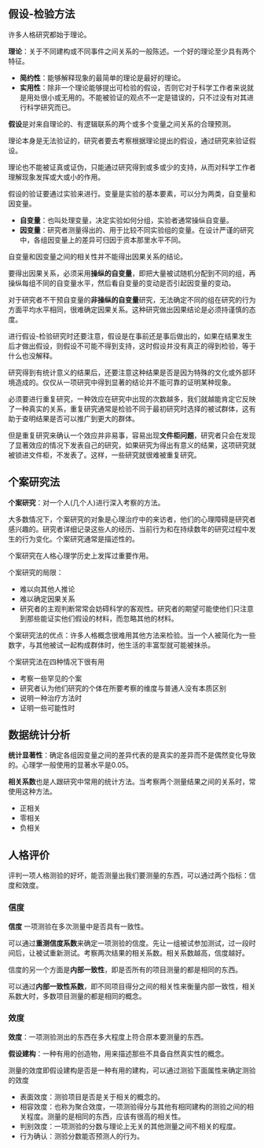 
##  假设-检验方法

许多人格研究都始于理论。

**理论**：关于不同建构或不同事件之间关系的一般陈述。一个好的理论至少具有两个特征。
+ **简约性**：能够解释现象的最简单的理论是最好的理论。
+ **实用性**：除非一个理论能够提出可检验的假设，否则它对于科学工作者来说就是用处很小或无用的。不能被验证的观点不一定是错误的，只不过没有对其进行科学研究而已。

**假设**是对来自理论的、有逻辑联系的两个或多个变量之间关系的合理预测。

理论本身是无法验证的，研究者要去考察根据理论提出的假设，通过研究来验证假设。

理论也不能被证真或证伪，只能通过研究得到或多或少的支持，从而对科学工作者理解现象发挥或大或小的作用。

假设的验证要通过实验来进行。变量是实验的基本要素，可以分为两类，自变量和因变量。
+ **自变量**：也叫处理变量，决定实验如何分组，实验者通常操纵自变量。
+ **因变量**：研究者测量得出的、用于比较不同实验组的变量。在设计严谨的研究中，各组因变量上的差异可归因于资本那里水平不同。

自变量和因变量之间的相关性并不能得出因果关系的结论。

要得出因果关系，必须采用**操纵的自变量**，即把大量被试随机分配到不同的组，再操纵每组不同的自变量水平，然后看自变量的变动是否引起因变量的变动。

对于研究者不干预自变量的**非操纵的自变量**研究，无法确定不同的组在研究的行为方面平均水平相同，很难确定因果关系。这种研究做出因果结论是必须持谨慎的态度。

进行假设-检验研究时还要注意，假设是在事前还是事后做出的，如果在结果发生后才做出假设，则假设不可能不得到支持，这时假设并没有真正的得到检验，等于什么也没解释。

研究得到有统计意义的结果后，还要注意这种结果是否是因为特殊的文化或外部环境造成的。仅仅从一项研究中得到显著的结论并不能可靠的证明某种现象。

必须要进行重复研究，一种效应在研究中出现的次数越多，我们就越能肯定它反映了一种真实的关系，重复研究通常是检验不同于最初研究时选择的被试群体，这有助于查明结果是否可以推广到更大的群体。

但是重复研究来确认一个效应并非易事，容易出现**文件柜问题**，研究者只会在发现了显著效应的情况下发表自己的研究，如果研究为得出有意义的结果，这项研究就被锁进文件柜，不发表了。这样，一些研究就很难被重复研究。

## 个案研究法

**个案研究**：对一个人(几个人)进行深入考察的方法。

大多数情况下，个案研究的对象是心理治疗中的来访者，他们的心理障碍是研究者感兴趣的。研究者详细记录这些人的经历、当前行为和在持续数年的研究过程中发生的行为变化。个案研究通常是描述性的。

个案研究在人格心理学历史上发挥过重要作用。

个案研究的局限：
+ 难以向其他人推论
+ 难以确定因果关系
+ 研究者的主观判断常常会妨碍科学的客观性。研究者的期望可能使他们只注意到那些能证实他们假设的材料，而忽略其他的材料。

个案研究法的优点：许多人格概念很难用其他方法来检验。当一个人被简化为一些数字，与其他被试一起构成群体时，他生活的丰富型就可能被抹杀。

个案研究法在四种情况下很有用
+ 考察一些罕见的个案
+ 研究者认为他们研究的个体在所要考察的维度与普通人没有本质区别
+ 说明一种治疗方法时
+ 证明一些可能性时

## 数据统计分析

**统计显著性**：确定各组因变量之间的差异代表的是真实的差异而不是偶然变化导致的。心理学一般使用的显著水平是0.05。

**相关系数**也是人跟研究中常用的统计方法。当考察两个测量结果之间的关系时，常使用这种方法。

+ 正相关
+ 零相关
+ 负相关

## 人格评价

评判一项人格测验的好坏，能否测量出我们要测量的东西，可以通过两个指标：信度和效度。

### 信度

**信度** 一项测验在多次测量中是否具有一致性。

可以通过**重测信度系数**来确定一项测验的信度。先让一组被试参加测试，过一段时间后，让被试重新测试。考察两次结果的相关系数。相关系数越高，信度越好。

信度的另一个方面是**内部一致性**，即是否所有的项目测量的都是相同的东西。

可以通过**内部一致性系数**，即不同项目得分之间的相关性来衡量内部一致性，相关系数大时，多数项目测量的都是相同的概念。

### 效度

**效度**：一项测验测出的东西在多大程度上符合原本要测量的东西。

**假设建构**：一种有用的创造物，用来描述那些不具备自然真实性的概念。

测量的效度即假设建构是否是一种有用的建构，可以通过测验下面属性来确定测验的效度

+ 表面效度：测验项目是否是关于相关的概念的。
+ 相容效度：也称为聚合效度，一项测验得分与其他有相同建构的测验之间的相关程度。测量的是相同的东西，应该有很高的相关性。
+ 判别效度：一项测验的分数与理论上无关的其他测量之间不相关的程度。
+ 行为确认：测验分数能否预测人的行为。

